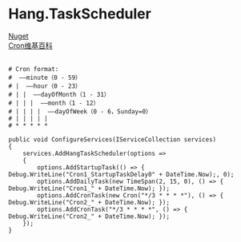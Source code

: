 # Hang.TaskScheduler
[Nuget](https://www.nuget.org/packages/Hang.TaskScheduler/)  
[Cron维基百科](https://zh.wikipedia.org/wiki/Cron)  
  
```
# Cron format:
#  ——minute（0 - 59）
# |  ——hour（0 - 23）
# | |  ——dayOfMonth（1 - 31）
# | | |  ——month（1 - 12）
# | | | |  ——dayOfWeek（0 - 6，Sunday=0）
# | | | | |
# * * * * * 
```
  
```
public void ConfigureServices(IServiceCollection services)
{
    services.AddHangTaskScheduler(options =>
    {
        options.AddStartupTask(() => { Debug.WriteLine("Cron1_StartupTaskDelay0" + DateTime.Now);, 0);
        options.AddDailyTask(new TimeSpan(2, 15, 0), () => { Debug.WriteLine("Cron1_" + DateTime.Now); });
        options.AddCronTask(new Cron("*/3 * * * *"), () => { Debug.WriteLine("Cron2_" + DateTime.Now); });
        options.AddCronTask("*/3 * * * *", () => { Debug.WriteLine("Cron2_" + DateTime.Now); });
    });
}

```
